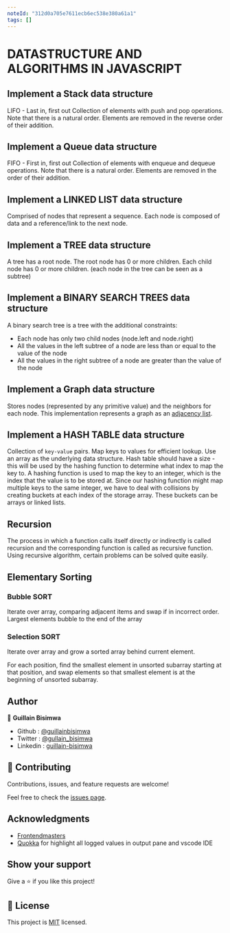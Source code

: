 ```yaml
---
noteId: "312d0a705e7611ecb6ec538e380a61a1"
tags: []
---
```


# DATASTRUCTURE AND ALGORITHMS IN JAVASCRIPT

## Implement a Stack data structure

LIFO - Last in, first out
Collection of elements with push and pop operations.
Note that there is a natural order. Elements are removed in the reverse order of their addition.

## Implement a Queue data structure

FIFO - First in, first out
Collection of elements with enqueue and dequeue operations.
Note that there is a natural order. Elements are removed in the order of their addition.

## Implement a LINKED LIST data structure

Comprised of nodes that represent a sequence.
Each node is composed of data and a reference/link to the next node.

## Implement a TREE data structure

A tree has a root node.
The root node has 0 or more children.
Each child node has 0 or more children.
(each node in the tree can be seen as a subtree)

## Implement a BINARY SEARCH TREES data structure

A binary search tree is a tree with the additional constraints:

- Each node has only two child nodes (node.left and node.right)
- All the values in the left subtree of a node are less than or equal to the value of the node
- All the values in the right subtree of a node are greater than the value of the node

## Implement a Graph data structure

Stores nodes (represented by any primitive value) and the neighbors for each node. This implementation represents a graph as an [adjacency list](https://en.wikipedia.org/wiki/Adjacency_list).

## Implement a HASH TABLE data structure

Collection of `key-value` pairs.
Map keys to values for efficient lookup.
Use an array as the underlying data structure.
Hash table should have a size - this will be used by the hashing function to determine what index to map the key to.
A hashing function is used to map the key to an integer, which is the index that the value is to be stored at.
Since our hashing function might map multiple keys to the same integer, we have to deal with collisions by creating buckets at each index of the storage array. These buckets can be arrays or linked lists.

## Recursion

The process in which a function calls itself directly or indirectly is called recursion and the corresponding function is called as recursive function. Using recursive algorithm, certain problems can be solved quite easily.

## Elementary Sorting

### Bubble SORT

Iterate over array, comparing adjacent items and swap if in incorrect order. Largest elements bubble to the end of the array

### Selection SORT

Iterate over array and grow a sorted array behind current element.

For each position, find the smallest element in unsorted subarray starting at that position, and swap elements so that smallest element is at the beginning of unsorted subarray.

## Author

👤 **Guillain Bisimwa**

- Github : [@guillainbisimwa](https://github.com/guillainbisimwa)
- Twitter : [@gullain_bisimwa](https://twitter.com/gullain_bisimwa)
- Linkedin : [guillain-bisimwa](https://www.linkedin.com/in/guillain-bisimwa-8a8b7a7b/)

## 🤝 Contributing

Contributions, issues, and feature requests are welcome!

Feel free to check the [issues page](https://github.com/guillainbisimwa/JavaSript-dastructures-and-algorithms/issues).

## Acknowledgments

- [Frontendmasters](https://frontendmasters.com/courses/data-structures-algorithms/)
- [Quokka](https://quokkajs.com/?referrer=qsp) for highlight all logged values in output pane and vscode IDE

## Show your support

Give a ⭐️ if you like this project!

## 📝 License

This project is [MIT](lic.url) licensed.
